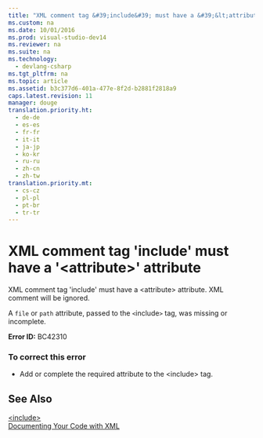 ```yaml
---
title: "XML comment tag &#39;include&#39; must have a &#39;&lt;attribute&gt;&#39; attribute"
ms.custom: na
ms.date: 10/01/2016
ms.prod: visual-studio-dev14
ms.reviewer: na
ms.suite: na
ms.technology: 
  - devlang-csharp
ms.tgt_pltfrm: na
ms.topic: article
ms.assetid: b3c377d6-401a-477e-8f2d-b2881f2818a9
caps.latest.revision: 11
manager: douge
translation.priority.ht: 
  - de-de
  - es-es
  - fr-fr
  - it-it
  - ja-jp
  - ko-kr
  - ru-ru
  - zh-cn
  - zh-tw
translation.priority.mt: 
  - cs-cz
  - pl-pl
  - pt-br
  - tr-tr
---
```

# XML comment tag &#39;include&#39; must have a &#39;&lt;attribute&gt;&#39; attribute
XML comment tag 'include' must have a <attribute\> attribute. XML comment will be ignored.  
  
 A `file` or `path` attribute, passed to the `<`include`>` tag, was missing or incomplete.  
  
 **Error ID:** BC42310  
  
### To correct this error  
  
-   Add or complete the required attribute to the <include\> tag.  
  
## See Also  
 [<include\>](../Topic/%3Cinclude%3E%20\(Visual%20Basic\).md)   
 [Documenting Your Code with XML](../Topic/Documenting%20Your%20Code%20with%20XML%20\(Visual%20Basic\).md)